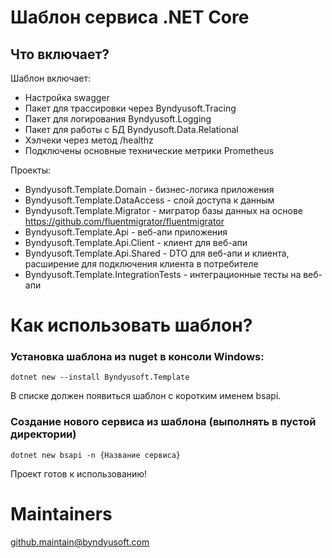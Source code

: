 ﻿# Шаблон сервиса .NET Core

## Что включает?
Шаблон включает:
 - Настройка swagger
 - Пакет для трассировки через Byndyusoft.Tracing
 - Пакет для логирования Byndyusoft.Logging
 - Пакет для работы с БД Byndyusoft.Data.Relational
 - Хэлчеки через метод /healthz
 - Подключены основные технические метрики Prometheus

Проекты:
- Byndyusoft.Template.Domain - бизнес-логика приложения
- Byndyusoft.Template.DataAccess - слой доступа к данным
- Byndyusoft.Template.Migrator - мигратор базы данных на основе https://github.com/fluentmigrator/fluentmigrator
- Byndyusoft.Template.Api - веб-апи приложения
- Byndyusoft.Template.Api.Client - клиент для веб-апи
- Byndyusoft.Template.Api.Shared - DTO для веб-апи и клиента, расширение для подключения клиента в потребителе
- Byndyusoft.Template.IntegrationTests - интеграционные тесты на веб-апи



# Как использовать шаблон?
### Установка шаблона из nuget в консоли Windows:
`dotnet new --install Byndyusoft.Template`

В списке должен появиться шаблон с коротким именем bsapi.

### Создание нового сервиса из шаблона (выполнять в пустой директории)
`dotnet new bsapi -n {Название сервиса}`

Проект готов к использованию!

# Maintainers
github.maintain@byndyusoft.com
